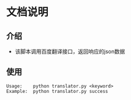 # 文档说明
## 介绍
* 该脚本调用百度翻译接口，返回响应的json数据

## 使用
```
Usage:    python translator.py <keyword>
Example:  python translator.py success 
```
